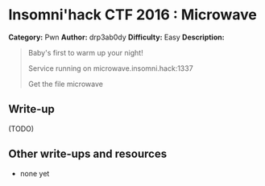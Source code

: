# Insomni'hack CTF 2016 : Microwave

**Category:** Pwn
**Author:** drp3ab0dy
**Difficulty:** Easy
**Description:**

> Baby's first to warm up your night!
> 
> Service running on microwave.insomni.hack:1337 
> 
> Get the file microwave 

## Write-up

(TODO)

## Other write-ups and resources

* none yet
